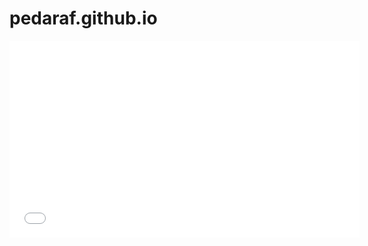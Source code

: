 # pedaraf.github.io

<iframe width="560" height="315" src="[https://www.youtube.com/embed/291ET6Py6H8](https://github.com/pedaraf/pedaraf.github.io/blob/main/animation-720x1560.mp4)" frameborder="0" allow="accelerometer; autoplay; clipboard-write; encrypted-media; gyroscope; picture-in-picture" allowfullscreen></iframe>


